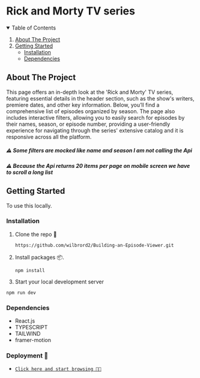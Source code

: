 # Rick and Morty TV series

<details open="open">
  <summary>Table of Contents</summary>
  <ol>
    <li>
      <a href="#about-the-project">About The Project</a>
    </li>
    <li>
      <a href="#getting-started">Getting Started</a>
      <ul>
        <li><a href="#installation">Installation</a></li>
        <li><a href="#dependencies">Dependencies</a></li>
      </ul>
    </li>
  </ol>
</details>

## About The Project
 
 This page offers an in-depth look at the 'Rick and Morty' TV series, featuring essential details in the header section, such as the show's writers, premiere dates, and other key information. Below, you’ll find a comprehensive list of episodes organized by season. The page also includes interactive filters, allowing you to easily search for episodes by their names, season, or episode number, providing a user-friendly experience for navigating through the series' extensive catalog and it is responsive across all the platform.

##### ⚠️ Some filters are mocked like name and season I am not calling the Api
##### ⚠️ Because the Api returns 20 items per page on mobile screen we have to scroll a long list

## Getting Started

To use this locally.

### Installation

1. Clone the repo 💫
   ```sh
   https://github.com/wilbrord2/Building-an-Episode-Viewer.git
   ```
2. Install packages 📦.

   ```
   npm install
   ```

3. Start your local development server

```
npm run dev
```

### Dependencies

- []() React.js
- []() TYPESCRIPT
- []() TAILWIND
- []() framer-motion

### Deployment 📌

* [`Click here and start browsing 🚀🚀`](https://rick-and-mortly-movie.netlify.app/)

